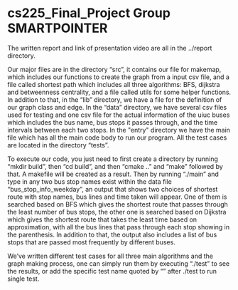 # cs225_Final_Project Group SMARTPOINTER

The written report and link of presentation video are all in the ../report directory.

Our major files are in the directory “src”, it contains our file for makemap, which includes our functions to create the graph from a input csv file, and a file called shortest path which includes all three algorithms: BFS, dijkstra and betweenness centrality, and a file called utils for some helper functions. In addition to that, in the “lib” directory, we have a file for the definition of our graph class and edge. In the “data” directory, we have several csv files used for testing and one csv file for the actual information of the uiuc buses which includes the bus name, bus stops it passes through, and the time intervals between each two stops. In the "entry" directory we have the main file which has all the main code body to run our program. All the test cases are located in the directory “tests”. 

To execute our code, you just need to first create a directory by running “mkdir build”, then “cd build”, and then “cmake ..” and “make” followed by that. A makefile will be created as a result. Then by running “./main” and type in any two bus stop names exist within the data file “bus_stop_info_weekday”, an output that shows two choices of shortest route with stop names, bus lines and time taken will appear. One of them is searched based on BFS which gives the shortest route that passes through the least number of bus stops, the other one is searched based on Dijkstra which gives the shortest route that takes the least time based on approximation, with all the bus lines that pass through each stop showing in the parenthesis. In addition to that, the output also includes a list of bus stops that are passed most frequently by different buses. 

We’ve written different test cases for all three main algorithms and the graph making process, one can simply run them by executing “./test” to see the results, or add the specific test name quoted by “” after ./test to run single test.